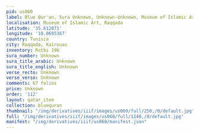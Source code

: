 ```yaml
---
pid: us060
label: Blue Qur'an, Sura Unknown, Unknown-Unknown, Museum of Islamic Art, Raqqada
localisation: Museum of Islamic Art, Raqqada
latitude: '35.612871'
longitude: '10.0695367'
country: Tunisia
city: Raqqada, Kairouan
inventory: Rutbi 196
sura_number: Unknown
sura_title_arabic: Unknown
sura_title_english: Unknown
verse_recto: Unknown
verse_verso: Unknown
comments: 67 folios
price: Unknown
order: '112'
layout: qatar_item
collection: bluequran
thumbnail: "/img/derivatives/iiif/images/us060/full/250,/0/default.jpg"
full: "/img/derivatives/iiif/images/us060/full/1140,/0/default.jpg"
manifest: "/img/derivatives/iiif/us060/manifest.json"
---
```

